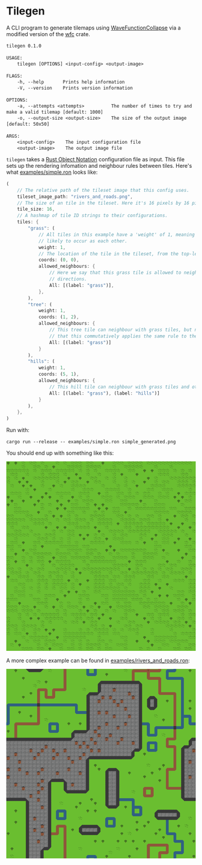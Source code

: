 # Tilegen

A CLI program to generate tilemaps using
[WaveFunctionCollapse](https://github.com/mxgmn/WaveFunctionCollapse) via a modified version of the
[wfc](https://crates.io/crates/wfc) crate.

```
tilegen 0.1.0

USAGE:
    tilegen [OPTIONS] <input-config> <output-image>

FLAGS:
    -h, --help       Prints help information
    -V, --version    Prints version information

OPTIONS:
    -a, --attempts <attempts>          The number of times to try and make a valid tilemap [default: 1000]
    -o, --output-size <output-size>    The size of the output image [default: 50x50]

ARGS:
    <input-config>    The input configuration file
    <output-image>    The output image file
```

`tilegen` takes a [Rust Object Notation](https://github.com/ron-rs/ron) configuration file as input.
This file sets up the rendering infomation and neighbour rules between tiles. Here's what
[examples/simple.ron](examples/simple.ron) looks like:

```rust
(
    // The relative path of the tileset image that this config uses.
	tileset_image_path: "rivers_and_roads.png",
    // The size of an tile in the tileset. Here it's 16 pixels by 16 pixels.
	tile_size: 16,
    // A hashmap of tile ID strings to their configurations.
	tiles: {
		"grass": (
            // All tiles in this example have a 'weight' of 1, meaning that they're equally as
            // likely to occur as each other.
			weight: 1,
            // The location of the tile in the tileset, from the top-left. 
			coords: (0, 0),
			allowed_neighbours: {
                // Here we say that this grass tile is allowed to neighbour with grass tiles in all
                // directions.
				All: [(label: "grass")],
			},
		),
		"tree": (
			weight: 1,
			coords: (1, 2),
			allowed_neighbours: {
                // This tree tile can neighbour with grass tiles, but not other tree tiles. Note
                // that this commutatively applies the same rule to the grass tile.
				All: [(label: "grass")]
			}
		),
		"hills": (
			weight: 1,
			coords: (5, 1),
			allowed_neighbours: {
                // This hill tile can neighbour with grass tiles and other hill tiles.
				All: [(label: "grass"), (label: "hills")]
			}
		),
	},
)
```

Run with:
```
cargo run --release -- examples/simple.ron simple_generated.png
```

You should end up with something like this:

![](readme/simple_generated.png)

A more complex example can be found in [examples/rivers_and_roads.ron](examples/rivers_and_roads.ron):

![](readme/rivers_and_roads_generated.png)
